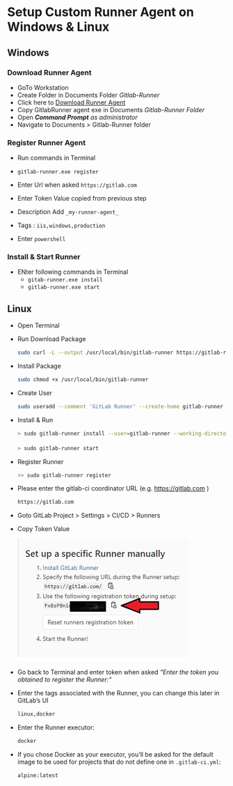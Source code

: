 # Setup Custom Runner Agent on Windows & Linux

## Windows

### Download Runner Agent
- GoTo Workstation
- Create Folder in Documents Folder _Gitlab-Runner_
- Click here to [Download Runner Agent](https://gitlab-runner-downloads.s3.amazonaws.com/latest/binaries/gitlab-runner-windows-amd64.exe)
- Copy GitlabRunner agent exe in Documents _Gitlab-Runner Folder_
- Open _**Command Prompt** as administrator_
- Navigate to Documents > Gitlab-Runner folder
  

### Register Runner Agent

- Run commands in Terminal
    
- `gitlab-runner.exe register`
- Enter Url when asked `https://gitlab.com`
- Enter Token Value copied from previous step
- Description Add `_my-runner-agent_`
- Tags : `iis,windows,production`
- Enter `powershell`


### Install & Start Runner

- ENter following commands in Terminal
  -  `gitab-runner.exe install`
  -  `gitlab-runner.exe start`
    
  



## Linux

- Open Terminal
- Run Download Package

  ```bash
  sudo curl -L --output /usr/local/bin/gitlab-runner https://gitlab-runner-downloads.s3.amazonaws.com/latest/binaries/gitlab-runner-linux-amd64

  ```
- Install Package

  ```bash
  sudo chmod +x /usr/local/bin/gitlab-runner
  ```

- Create User
  ```bash
  sudo useradd --comment 'GitLab Runner' --create-home gitlab-runner --shell /bin/bash
  ```

- Install & Run
  ```bash
  > sudo gitlab-runner install --user=gitlab-runner --working-directory=/home/gitlab-runner
  
  > sudo gitlab-runner start
  ```

- Register Runner
  ```bash
  >> sudo gitlab-runner register
  ```
- Please enter the gitlab-ci coordinator URL (e.g. https://gitlab.com )
    ```bash
    https://gitlab.com
    ```
- Goto GitLab Project > Settings > CI/CD > Runners
- Copy Token Value
  
    ![Screenshot1](./images/L4-3.jpg)

- Go back to Terminal and enter token when asked _"Enter the token you obtained to register the Runner:"_
- Enter the tags associated with the Runner, you can change this later in GitLab’s UI
  ```bash
  linux,docker
  ```
- Enter the Runner executor:
  ```bash
  docker
  ```
- If you chose Docker as your executor, you’ll be asked for the default image to be used for projects that do not define one in `.gitlab-ci.yml`:
  ```bash
  alpine:latest
  ```

